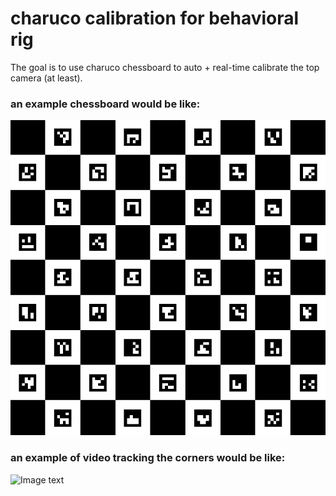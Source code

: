 # charuco calibration for behavioral rig

The goal is to use charuco chessboard to auto + real-time calibrate the
top camera (at least).

### an example chessboard would be like:

![Image text](multimedia/charuco.png)

### an example of video tracking the corners would be like:

![Image text](multimedia/demo-marker.gif)


